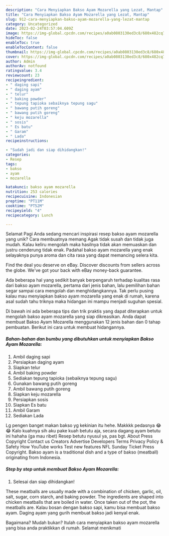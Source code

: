 ```yaml
---
description: "Cara Menyiapkan Bakso Ayam Mozarella yang Lezat, Mantap"
title: "Cara Menyiapkan Bakso Ayam Mozarella yang Lezat, Mantap"
slug: 912-cara-menyiapkan-bakso-ayam-mozarella-yang-lezat-mantap
category: Uncategorized
date: 2023-02-24T03:57:04.609Z
image: https://img-global.cpcdn.com/recipes/a0ab0803130ed3c8/680x482cq70/bakso-ayam-mozarella-foto-resep-utama.jpg
hideToc: false
enableToc: true
enableTocContent: false
thumbnail: https://img-global.cpcdn.com/recipes/a0ab0803130ed3c8/680x482cq70/bakso-ayam-mozarella-foto-resep-utama.jpg
cover: https://img-global.cpcdn.com/recipes/a0ab0803130ed3c8/680x482cq70/bakso-ayam-mozarella-foto-resep-utama.jpg
author: Admin
authorAv: notfound
ratingvalue: 3.4
reviewcount: 23
recipeingredient:
- " daging sapi"
- " daging ayam"
- " telur"
- " baking powder"
- " tepung tapioka sebaiknya tepung sagu"
- " bawang putih goreng"
- " bawang putih goreng"
- " keju mozarella"
- " sosis"
- " Es batu"
- " Garam"
- " Lada"
recipeinstructions:

- "Sudah jadi dan siap dihidangkan!"
categories:
- Resep
tags:
- bakso
- ayam
- mozarella

katakunci: bakso ayam mozarella 
nutrition: 253 calories
recipecuisine: Indonesian
preptime: "PT11M"
cooktime: "PT52M"
recipeyield: "4"
recipecategory: Lunch

---
```



Selamat Pagi Anda sedang mencari inspirasi resep bakso ayam mozarella yang unik? Cara membuatnya memang Agak tidak susah dan tidak juga mudah. Kalau keliru mengolah maka hasilnya tidak akan memuaskan dan justru cenderung tidak enak. Padahal bakso ayam mozarella yang enak selayaknya punya aroma dan cita rasa yang dapat memancing selera kita.


Find the deal you deserve on eBay. Discover discounts from sellers across the globe. We&#39;ve got your back with eBay money-back guarantee.

Ada beberapa hal yang sedikit banyak berpengaruh terhadap kualitas rasa dari bakso ayam mozarella, pertama dari jenis bahan, lalu pemilihan bahan segar sampai cara mengolah dan menghidangkannya. Tak perlu pusing kalau mau menyiapkan bakso ayam mozarella yang enak di rumah, karena asal sudah tahu triknya maka hidangan ini mampu menjadi suguhan spesial.


Di bawah ini ada beberapa tips dan trik praktis yang dapat diterapkan untuk mengolah bakso ayam mozarella yang siap dikreasikan. Anda dapat membuat Bakso Ayam Mozarella menggunakan 12 jenis bahan dan 0 tahap pembuatan. Berikut ini cara untuk membuat hidangannya.

<!--inarticleads1-->

##### Bahan-bahan dan bumbu yang dibutuhkan untuk menyiapkan Bakso Ayam Mozarella:

1. Ambil  daging sapi
1. Persiapkan  daging ayam
1. Siapkan  telur
1. Ambil  baking powder
1. Sediakan  tepung tapioka (sebaiknya tepung sagu)
1. Gunakan  bawang putih goreng
1. Ambil  bawang putih goreng
1. Siapkan  keju mozarella
1. Persiapkan  sosis
1. Siapkan  Es batu
1. Ambil  Garam
1. Sediakan  Lada


Lg pengen banget makan bakso yg kekinian itu hehe. Makkkk pedasnya 😂😂 Kalo kuahnya sih aku pake kuah betutu aja, secara dagang ayam betutu ini hahaha (ga mau ribet) Resep betutu nyusul ya, pas bgt. About Press Copyright Contact us Creators Advertise Developers Terms Privacy Policy &amp; Safety How YouTube works Test new features NFL Sunday Ticket Press Copyright. Bakso ayam is a traditional dish and a type of bakso (meatball) originating from Indonesia. 

<!--inarticleads2-->

##### Step by step untuk membuat Bakso Ayam Mozarella:


1. Selesai dan siap dihidangkan!

These meatballs are usually made with a combination of chicken, garlic, oil, salt, sugar, corn starch, and baking powder. The ingredients are shaped into chicken meatballs that are boiled in water. Once taken out of the pot, the meatballs are. Kalau bosan dengan bakso sapi, kamu bisa membuat bakso ayam. Daging ayam yang gurih membuat bakso jadi kenyal enak. 

Bagaimana? Mudah bukan? Itulah cara menyiapkan bakso ayam mozarella yang bisa anda praktikkan di rumah. Selamat menikmati
